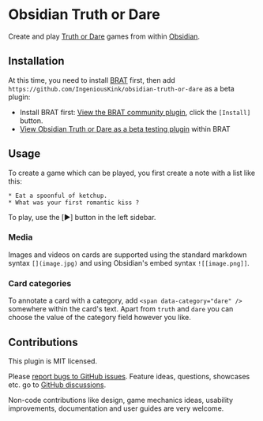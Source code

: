 # Obsidian Truth or Dare

Create and play [Truth or Dare](https://en.wikipedia.org/wiki/Truth_or_dare%3F) games from within [Obsidian](https://obsidian.md).

[](./docs/screenshot.png)

## Installation

At this time, you need to install [BRAT](https://tfthacker.com/brat-quick-guide) first, then add 
```https://github.com/IngeniousKink/obsidian-truth-or-dare```
as a beta plugin:

* Install BRAT first: [View the BRAT community plugin](obsidian://show-plugin?id=obsidian42-brat), click the `[Install]` button.
* [View Obsidian Truth or Dare as a beta testing plugin](obsidian://brat?plugin=https://github.com/IngeniousKink/obsidian-truth-or-dare) within BRAT

## Usage

To create a game which can be played, you first create a note with a list like this:

```
* Eat a spoonful of ketchup.
* What was your first romantic kiss ?
```

To play, use the [▶️] button in the left sidebar.

### Media

Images and videos on cards are supported using the standard markdown syntax `[](image.jpg)` and using Obsidian's embed syntax `![[image.png]]`.

### Card categories

To annotate a card with a category, add `<span data-category="dare" />` somewhere within the card's text. Apart from `truth` and `dare` you can choose the value of the category field however you like.

## Contributions

This plugin is MIT licensed.

Please [report bugs to GitHub issues](https://github.com/IngeniousKink/obsidian-truth-or-dare/issues). Feature ideas, questions, showcases etc. go to [GitHub discussions](https://github.com/IngeniousKink/obsidian-truth-or-dare). 

Non-code contributions like design, game mechanics ideas, usability improvements, documentation and user guides are very welcome.
